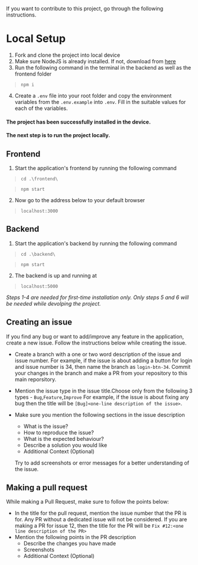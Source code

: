 If you want to contribute to this project, go through the following instructions.

# Local Setup
1. Fork and clone the project into local device
2. Make sure NodeJS is already installed. If not, download from [here](https://nodejs.org/en/download/)
3. Run the following command in the terminal in the backend as well as the frontend folder
> ``` npm i ```

4. Create a `.env` file into your root folder and copy the environment variables from the `.env.example` into `.env`. Fill in the suitable values for each of the variables.
#### The project has been successfully installed in the device.
#### The next step is to run the project locally.
## Frontend
1. Start the application's frontend by running the following command
> ``` cd .\frontend\ ```

> ``` npm start ```

2. Now go to the address below to your default browser
> ```localhost:3000```

## Backend
1. Start the application's backend by running the following command

> ``` cd .\backend\ ```

> ``` npm start ```

2. The backend is up and running at
> ```localhost:5000```

*Steps 1-4 are needed for first-time installation only. Only steps 5 and 6 will be needed while devolping the project.*



## Creating an issue

If you find any bug or want to add/improve any feature in the application, create a new issue. Follow the instructions below while creating the issue.

- Create a branch with a one or two word description of the issue and issue number. For example, if the issue is about adding a button for login and issue number is 34, then name the branch as `login-btn-34`. Commit your changes in the branch and make a PR from your repository to this main reporsitory.
- Mention the issue type in the issue title.Choose only from the following 3 types - `Bug`,`Feature`,`Improve` For example, if the issue is about fixing any bug then the title will be `[Bug]<one-line description of the issue>`.
- Make sure you mention the following sections in the issue description
  - What is the issue?
  - How to reproduce the issue?
  - What is the expected behaviour?
  - Describe a solution you would like
  - Additional Context (Optional)

  Try to add screenshots or error messages for a better understanding of the issue.


## Making a pull request

While making a Pull Request, make sure to follow the points below:
- In the title for the pull request, mention the issue number that the PR is for. Any PR without a dedicated issue will not be considered. If you are making a PR for issue 12, then the title for the PR will be `Fix #12:<one line description of the PR>`
- Mention the following points in the PR description
  - Describe the changes you have made
  - Screenshots
  - Additional Context (Optional)
